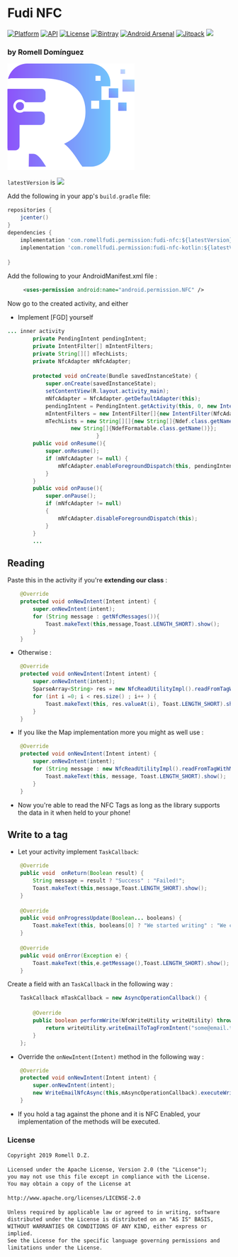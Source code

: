 # Fudi NFC

[![Platform](https://img.shields.io/badge/platform-android-brightgreen.svg)](https://developer.android.com/index.html)
[![API](https://img.shields.io/badge/API-19%2B-brightgreen.svg?style=flat)](https://android-arsenal.com/api?level=19)
[![License](https://img.shields.io/badge/license-Apache%202.0-blue.svg)](https://github.com/romellfudi/FudiNFC/blob/master/LICENSE)
[![Bintray](https://img.shields.io/bintray/v/romllz489/maven/fudi-nfc.svg)](https://bintray.com/romllz489/maven/fudi-nfc) 
[![Android Arsenal]( https://img.shields.io/badge/Android%20Arsenal-Fudi%20NFC-green.svg?style=flat )]( https://android-arsenal.com/details/1/? )
[![Jitpack](https://jitpack.io/v/romellfudi/FudiNFC.svg)](https://jitpack.io/#romellfudi/FudiNFC)
[![](https://img.shields.io/badge/language-ES-blue.svg)](./)

### by Romell Domínguez
[![](snapshot/icono.png)](https://www.romellfudi.com/)

`latestVersion` is ![](https://img.shields.io/bintray/v/romllz489/maven/fudi-nfc.svg)

Add the following in your app's `build.gradle` file:

```groovy
repositories {
    jcenter()
}
dependencies {
    implementation 'com.romellfudi.permission:fudi-nfc:${latestVersion}'
    implementation 'com.romellfudi.permission:fudi-nfc-kotlin:${latestVersion}'

}
```

Add the following to your AndroidManifest.xml file :
```xml
	 <uses-permission android:name="android.permission.NFC" />
```

Now go to the created activity, and either

* Implement [FGD] yourself

```java
... inner activity
	    private PendingIntent pendingIntent;
    	private IntentFilter[] mIntentFilters;
   		private String[][] mTechLists;
    	private NfcAdapter mNfcAdapter;

  	 	protected void onCreate(Bundle savedInstanceState) {
        	super.onCreate(savedInstanceState);
        	setContentView(R.layout.activity_main);
        	mNfcAdapter = NfcAdapter.getDefaultAdapter(this);
        	pendingIntent = PendingIntent.getActivity(this, 0, new Intent(this, getClass()).addFlags(Intent.FLAG_ACTIVITY_SINGLE_TOP), 0);
        	mIntentFilters = new IntentFilter[]{new IntentFilter(NfcAdapter.ACTION_NDEF_DISCOVERED)};
        	mTechLists = new String[][]{new String[]{Ndef.class.getName()},
                    new String[]{NdefFormatable.class.getName()}};
                        	}
		public void onResume(){
			super.onResume();
    		if (mNfcAdapter != null) {
       			mNfcAdapter.enableForegroundDispatch(this, pendingIntent, mIntentFilters, mTechLists);
    		}
    	}
    	public void onPause(){
    		super.onPause();
    		if (mNfcAdapter != null)
        	{
            	mNfcAdapter.disableForegroundDispatch(this);
        	}
        }
		...

```

## Reading

Paste this in the activity if you're **extending our class** :


```java
	@Override
	protected void onNewIntent(Intent intent) {
		super.onNewIntent(intent);
    	for (String message : getNfcMessages()){
       		Toast.makeText(this,message,Toast.LENGTH_SHORT).show();
    	}
	}
```

* Otherwise :

```java
    @Override
    protected void onNewIntent(Intent intent) {
        super.onNewIntent(intent);
        SparseArray<String> res = new NfcReadUtilityImpl().readFromTagWithSparseArray(intent);
        for (int i =0; i < res.size() ; i++ ) {
            Toast.makeText(this, res.valueAt(i), Toast.LENGTH_SHORT).show();
        }
    }
```
* If you like the Map implementation more you might as well use :

```java
    @Override
    protected void onNewIntent(Intent intent) {
        super.onNewIntent(intent);
        for (String message : new NfcReadUtilityImpl().readFromTagWithMap(intent).values()) {
            Toast.makeText(this, message, Toast.LENGTH_SHORT).show();
        }
    }
```

* Now you're able to read the NFC Tags as long as the library supports the data in it when held to your phone!

## Write to a tag
* Let your activity implement `TaskCallback`:


```java
    @Override
    public void  onReturn(Boolean result) {
        String message = result ? "Success" : "Failed!";
        Toast.makeText(this,message,Toast.LENGTH_SHORT).show();
    }

    @Override
    public void onProgressUpdate(Boolean... booleans) {
        Toast.makeText(this, booleans[0] ? "We started writing" : "We could not write!",Toast.LENGTH_SHORT).show();
    }

    @Override
    public void onError(Exception e) {
        Toast.makeText(this,e.getMessage(),Toast.LENGTH_SHORT).show();
    }
```

Create a field with an `TaskCallback` in the following way :

```java
	TaskCallback mTaskCallback = new AsyncOperationCallback() {

        @Override
        public boolean performWrite(NfcWriteUtility writeUtility) throws ReadOnlyTagException, InsufficientCapacityException, TagNotPresentException, FormatException {
            return writeUtility.writeEmailToTagFromIntent("some@email.tld","Subject","Message",getIntent());
        }
    };
```

* Override the `onNewIntent(Intent)` method in the following way :

```java
	@Override
	protected void onNewIntent(Intent intent) {
	    super.onNewIntent(intent);
	    new WriteEmailNfcAsync(this,mAsyncOperationCallback).executeWriteOperation();
	}
```
* If you hold a tag against the phone and it is NFC Enabled, your implementation of the methods will be executed.

### License
```
Copyright 2019 Romell D.Z.

Licensed under the Apache License, Version 2.0 (the "License");
you may not use this file except in compliance with the License.
You may obtain a copy of the License at

http://www.apache.org/licenses/LICENSE-2.0

Unless required by applicable law or agreed to in writing, software
distributed under the License is distributed on an "AS IS" BASIS,
WITHOUT WARRANTIES OR CONDITIONS OF ANY KIND, either express or implied.
See the License for the specific language governing permissions and
limitations under the License.
```